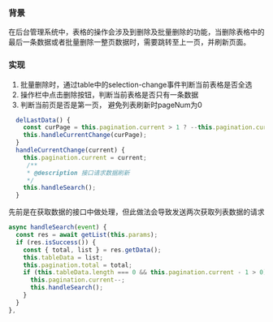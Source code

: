 ### 背景
在后台管理系统中，表格的操作会涉及到删除及批量删除的功能，当删除表格中的最后一条数据或者批量删除一整页数据时，需要跳转至上一页，并刷新页面。

### 实现
1. 批量删除时，通过table中的selection-change事件判断当前表格是否全选
2. 操作栏中点击删除按钮，判断当前表格是否只有一条数据
3. 判断当前页是否是第一页， 避免列表刷新时pageNum为0
```js
  delLastData() {
    const curPage = this.pagination.current > 1 ? --this.pagination.current : 1;
    this.handleCurrentChange(curPage);
  }
  handleCurrentChange(current) {
    this.pagination.current = current;
     /**
     * @description 接口请求数据刷新
     */
    this.handleSearch();
  }
```
先前是在获取数据的接口中做处理，但此做法会导致发送两次获取列表数据的请求
```js
async handleSearch(event) {
  const res = await getList(this.params);
  if (res.isSuccess()) {
    const { total, list } = res.getData();
    this.tableData = list;
    this.pagination.total = total;
    if (this.tableData.length === 0 && this.pagination.current - 1 > 0) {
      this.pagination.current--;
      this.handleSearch();
    }
  }
},
```